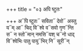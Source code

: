 +++
title = "०३ अपि ष्टुतः"

+++
अ᳓पि ष्टुतः᳓ सविता᳓ देवो᳓ अस्तु  
य᳓म् आ᳓ चिद् वि᳓श्वे व᳓सवो गृण᳓न्ति  
स᳓ न स्तो᳓मान् नमसि᳓यश् च᳓नो धाद्  
वि᳓श्वेभिः पातु पायु᳓भिर् नि᳓ सूरी᳓न्